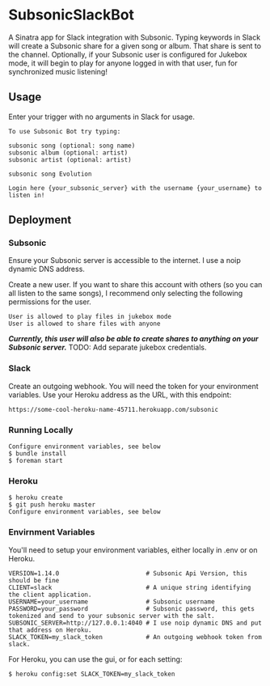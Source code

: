 # SubsonicSlackBot

A Sinatra app for Slack integration with Subsonic.  Typing keywords in Slack will create a Subsonic share for a given song or album.  That share is sent to the channel.  Optionally, if your Subsonic user is configured for Jukebox mode, it will begin to play for anyone logged in with that user, fun for synchronized music listening!

## Usage
Enter your trigger with no arguments in Slack for usage.

```
To use Subsonic Bot try typing:

subsonic song (optional: song name)
subsonic album (optional: artist)
subsonic artist (optional: artist)

subsonic song Evolution

Login here {your_subsonic_server} with the username {your_username} to listen in!
```

## Deployment

### Subsonic

Ensure your Subsonic server is accessible to the internet.  I use a noip dynamic DNS address.

Create a new user.  If you want to share this account with others (so you can all listen to the same songs), I recommend only selecting the following permissions for the user.

```
User is allowed to play files in jukebox mode
User is allowed to share files with anyone
```

***Currently, this user will also be able to create shares to anything on your Subsonic server.***
TODO: Add separate jukebox credentials.

### Slack

Create an outgoing webhook.  You will need the token for your environment variables.  Use your Heroku address as the URL, with this endpoint:

```
https://some-cool-heroku-name-45711.herokuapp.com/subsonic
```

### Running Locally

```
Configure environment variables, see below
$ bundle install
$ foreman start
```

### Heroku

```
$ heroku create
$ git push heroku master
Configure environment variables, see below
```

### Envirnment Variables

You'll need to setup your environment variables, either locally in .env or on Heroku.

```
VERSION=1.14.0                        # Subsonic Api Version, this should be fine
CLIENT=slack                          # A unique string identifying the client application.
USERNAME=your_username                # Subsonic username
PASSWORD=your_password                # Subsonic password, this gets tokenized and send to your subsonic server with the salt.
SUBSONIC_SERVER=http://127.0.0.1:4040 # I use noip dynamic DNS and put that address on Heroku.
SLACK_TOKEN=my_slack_token            # An outgoing webhook token from slack.
```

For Heroku, you can use the gui, or for each setting:

```
$ heroku config:set SLACK_TOKEN=my_slack_token
```
